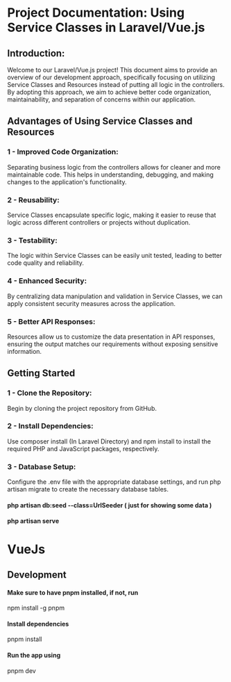 
# Project Documentation: Using Service Classes in Laravel/Vue.js

## Introduction: 

Welcome to our Laravel/Vue.js project! This document aims to provide an overview of our development approach, specifically focusing on utilizing Service Classes and Resources instead of putting all logic in the controllers. By adopting this approach, we aim to achieve better code organization, maintainability, and separation of concerns within our application.

## Advantages of Using Service Classes and Resources
  
### 1 - Improved Code Organization: 
Separating business logic from the controllers allows for cleaner and more maintainable code. This helps in understanding, debugging, and making changes to the application's functionality.
  
### 2 - Reusability: 
Service Classes encapsulate specific logic, making it easier to reuse that logic across different controllers or projects without duplication.
  
### 3 - Testability: 
The logic within Service Classes can be easily unit tested, leading to better code quality and reliability.
  
### 4 - Enhanced Security:
By centralizing data manipulation and validation in Service Classes, we can apply consistent security measures across the application.
  
### 5 - Better API Responses:
Resources allow us to customize the data presentation in API responses, ensuring the output matches our requirements without exposing sensitive information.

## Getting Started

### 1 - Clone the Repository: 
Begin by cloning the project repository from GitHub.
  
### 2 - Install Dependencies: 
Use composer install (In Laravel Directory) and npm install to install the required PHP and JavaScript packages, respectively.

### 3 - Database Setup: 
Configure the .env file with the appropriate database settings, and run php artisan migrate to create the necessary database tables.
#### php artisan db:seed --class=UrlSeeder ( just for showing some data )
#### php artisan serve


# VueJs
## Development
#### Make sure to have pnpm installed, if not, run
npm install -g pnpm

#### Install dependencies
pnpm install

#### Run the app using
pnpm dev





  

